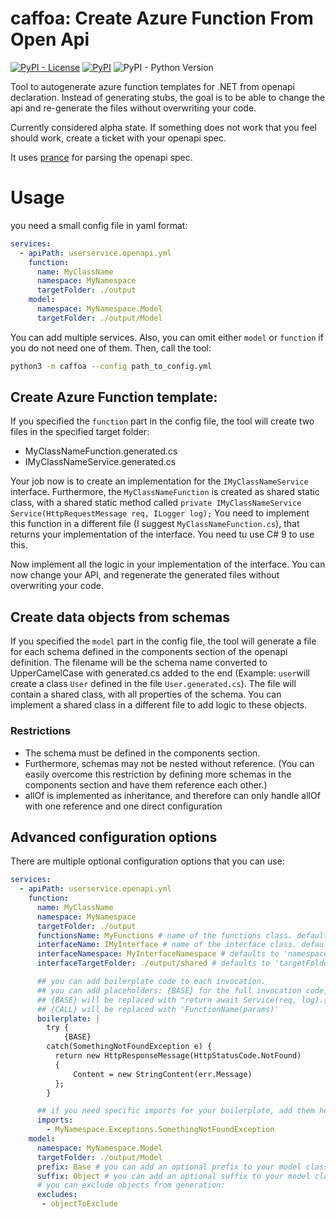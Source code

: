 # caffoa: Create Azure Function From Open Api

[![PyPI - License](https://img.shields.io/pypi/l/caffoa)](https://pypi.org/project/caffoa/)
[![PyPI](https://img.shields.io/pypi/v/caffoa)](https://pypi.org/project/caffoa/)
![PyPI - Python Version](https://img.shields.io/pypi/pyversions/caffoa)

Tool to autogenerate azure function templates for .NET from openapi declaration.
Instead of generating stubs, the goal is to be able to change the api and re-generate the files without overwriting your code.

Currently considered alpha state. If something does not work that you feel should work, create a ticket with your openapi spec.

It uses [prance](https://pypi.org/project/prance/) for parsing the openapi spec.

# Usage

you need a small config file in yaml format:
```yaml
services:
  - apiPath: userservice.openapi.yml
    function:
      name: MyClassName
      namespace: MyNamespace
      targetFolder: ./output
    model:
      namespace: MyNamespace.Model
      targetFolder: ./output/Model
```
You can add multiple services. Also, you can omit either `model` or `function` if you do not need one of them.
Then, call the tool: 

```bash
python3 -m caffoa --config path_to_config.yml
```

## Create Azure Function template:

If you specified the `function` part in the config file, 
the tool will create two files in the specified target folder:
* MyClassNameFunction.generated.cs
* IMyClassNameService.generated.cs

Your job now is to create an implementation for the `IMyClassNameService` interface.
Furthermore, the `MyClassNameFunction` is created as shared static class, with a shared static method called `private IMyClassNameService Service(HttpRequestMessage req, ILogger log);`
You need to implement this function in a different file (I suggest `MyClassNameFunction.cs`), that returns your implementation of the interface. You need tu use C# 9 to use this.

Now implement all the logic in your implementation of the interface. You can now change your API, and regenerate the generated files without overwriting your code.

## Create data objects from schemas

If you specified the `model` part in the config file, the tool will generate a file for each schema defined in the components section of the openapi definition. The filename will be the schema name converted to UpperCamelCase with generated.cs added to the end (Example: `user`will create a class `User` defined in the file `User.generated.cs`).
The file will contain a shared class, with all properties of the schema. You can implement a shared class in a different file to add logic to these objects.

### Restrictions 
* The schema must be defined in the components section.
* Furthermore, schemas may not be nested without reference.
(You can easily overcome this restriction by defining more schemas in the components section and have them reference each other.)
* allOf is implemented as inheritance, and therefore can only handle allOf with one reference and one direct configuration

## Advanced configuration options
There are multiple optional configuration options that you can use:
```yaml
services:
  - apiPath: userservice.openapi.yml
    function:
      name: MyClassName
      namespace: MyNamespace
      targetFolder: ./output
      functionsName: MyFunctions # name of the functions class. defaults to {name}Functions 
      interfaceName: IMyInterface # name of the interface class. defaults to I{name}Service. 
      interfaceNamespace: MyInterfaceNamespace # defaults to 'namespace'. If given, the interface uses this namespace
      interfaceTargetFolder: ./output/shared # defaults to 'targetFolder'. If given, the interface is written to this folder

      ## you can add boilerplate code to each invocation. 
      ## you can add placeholders: {BASE} for the full invocation code, or {CALL} for just the function call.
      ## {BASE} will be replaced with "return await Service(req, log).{CALL};"
      ## {CALL} will be replaced with 'FunctionName(params)'
      boilerplate: |
        try {
            {BASE}
        catch(SomethingNotFoundException e) {
          return new HttpResponseMessage(HttpStatusCode.NotFound)
          {
              Content = new StringContent(err.Message)
          };
        }

      ## if you need specific imports for your boilerplate, add them here:
      imports:
        - MyNamespace.Exceptions.SomethingNotFoundException
    model:
      namespace: MyNamespace.Model
      targetFolder: ./output/Model
      prefix: Base # you can add an optional prefix to your model classes
      suffix: Object # you can add an optional suffix to your model classes
      # you can exclude objects from generation:
      excludes:
       - objectToExclude
```